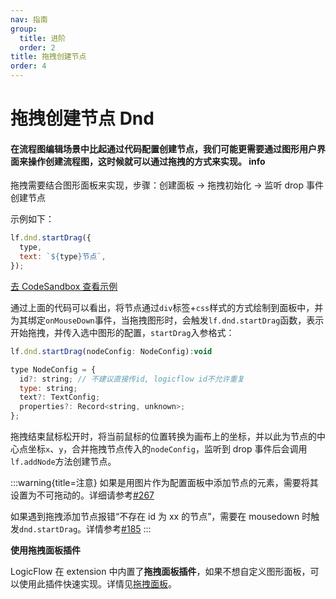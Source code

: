 ```yaml
---
nav: 指南
group:
  title: 进阶
  order: 2
title: 拖拽创建节点
order: 4
---
```

# 拖拽创建节点 Dnd


#### 在流程图编辑场景中比起通过代码配置创建节点，我们可能更需要通过图形用户界面来操作创建流程图，这时候就可以通过拖拽的方式来实现。 <Badge>info</Badge>

拖拽需要结合图形面板来实现，步骤：创建面板 → 拖拽初始化 → 监听 drop 事件创建节点

示例如下：

```jsx | pure
lf.dnd.startDrag({
  type,
  text: `${type}节点`,
});
```

<a href="https://codesandbox.io/embed/logicflow-base18-odj3g?fontsize=14&hidenavigation=1&theme=dark&view=preview" target="_blank"> 去 CodeSandbox 查看示例</a>

通过上面的代码可以看出，将节点通过`div`标签+`css`样式的方式绘制到面板中，并为其绑定`onMouseDown`事件，当拖拽图形时，会触发`lf.dnd.startDrag`函数，表示开始拖拽，并传入选中图形的配置，`startDrag`入参格式：

```jsx | pure
lf.dnd.startDrag(nodeConfig: NodeConfig):void

type NodeConfig = {
  id?: string; // 不建议直接传id, logicflow id不允许重复
  type: string;
  text?: TextConfig;
  properties?: Record<string, unknown>;
};
```

拖拽结束鼠标松开时，将当前鼠标的位置转换为画布上的坐标，并以此为节点的中心点坐标`x`、`y`，合并拖拽节点传入的`nodeConfig`，监听到 drop 事件后会调用`lf.addNode`方法创建节点。

:::warning{title=注意}
如果是用图片作为配置面板中添加节点的元素，需要将其设置为不可拖动的。详细请参考[#267](https://github.com/didi/LogicFlow/issues/267)

如果遇到拖拽添加节点报错“不存在 id 为 xx 的节点”，需要在 mousedown 时触发`dnd.startDrag`。详情参考[#185](https://github.com/didi/LogicFlow/issues/185)
:::

**使用拖拽面板插件**

LogicFlow 在 extension 中内置了**拖拽面板插件**，如果不想自定义图形面板，可以使用此插件快速实现。详情见[拖拽面板](tutorial/extension-component-dnd-panel)。
